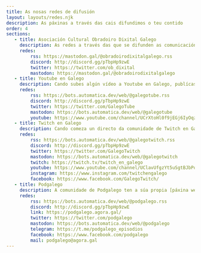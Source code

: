 ```yaml
---
title: As nosas redes de difusión
layout: layouts/redes.njk
description: As páxinas a través das cais difundimos o teu contido
order: 4
sections:
   - title: Asociación Cultural Obradoiro Dixital Galego
     description: As redes a través das que se difunden as comunicacións oficiais da Asociación. O Discord é o corazón da nosa asociación e onde primeiro se comunican todas as novidades e facemos as asembleas virtuais. Tamén hai canles que difunden o contido de todas as plataformas.
     redes:
         rss: https://mastodon.gal/@obradoirodixitalgalego.rss
         discord: http://discord.gg/pTbpHp9zwE
         twitter: https://twitter.com/ob_dixital
         mastodon: https://mastodon.gal/@obradoirodixitalgalego
   - title: Youtube en Galego
     description: Cando subes algún vídeo a Youtube en Galego, publícase unha mensaxe anunciandoo nas seguintes redes. Tamén temeos unha canle de Youtube na que se suben vídeos especiais da comunidade.
     redes:
         rss: https://bots.automatica.dev/web/@galegotube.rss
         discord: http://discord.gg/pTbpHp9zwE
         twitter: https://twitter.com/GalegoTube
         mastodon: https://bots.automatica.dev/web/@galegotube
         youtube: https://www.youtube.com/channel/UCrXtoHl0f9jEGj6IyOqzuHg
   - title: Twitch en Galego
     description: Cando comeza un directo da comunidade de Twitch en Galego, comunicámolo a través das seguintes redes. Ocasionalmente tamén se fan directos en twitch que quedan gardados posteriormente na canle de Youtube.
     redes:
         rss: https://bots.automatica.dev/web/@galegotwitch.rss
         discord: http://discord.gg/pTbpHp9zwE
         twitter: https://twitter.com/GalegoTwitch
         mastodon: https://bots.automatica.dev/web/@galegotwitch
         twitch: https://twitch.tv/twitch_en_galego
         youtube: https://www.youtube.com/channel/UClavUfgzYt5uSgtBJbPoXqA
         instagram: https://www.instagram.com/twitchengalego
         facebook: https://www.facebook.com/GalegoTwitch/
   - title: Podgalego
     description: A comunidade de Podgalego ten a súa propia [páxina web](https://podgalego.agora.gal). Podes porte en contacto coa comunidade e ver o contido que se difunde a través destas redes.
     redes:
         rss: https://bots.automatica.dev/web/@podgalego.rss
         discord: http://discord.gg/pTbpHp9zwE
         link: https://podgalego.agora.gal/
         twitter: https://twitter.com/podgalego
         mastodon: https://bots.automatica.dev/web/@podgalego
         telegram: https://t.me/podgalego_episodios
         facebook: https://www.facebook.com/podgalego
         mail: podgalego@agora.gal
---
```

